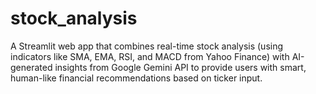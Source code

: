 # stock_analysis
A Streamlit web app that combines real-time stock analysis (using indicators like SMA, EMA, RSI, and MACD from Yahoo Finance) with AI-generated insights from Google Gemini API to provide users with smart, human-like financial recommendations based on ticker input.
